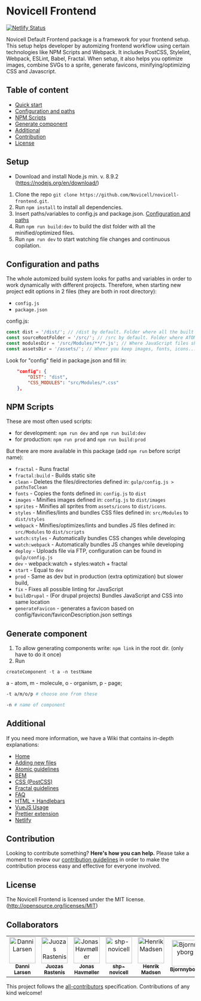 # Novicell Frontend
[![Netlify Status](https://api.netlify.com/api/v1/badges/cd7530b5-4978-44cf-8719-be271a0b157a/deploy-status)](https://app.netlify.com/sites/novicell-frontend/deploys)

Novicell Default Frontend package is a framework for your frontend setup. This setup helps developer by automizing frontend workflow using certain technologies like NPM Scripts and Webpack. 
It includes PostCSS, Stylelint, Webpack, ESLint, Babel, Fractal.
When setup, it also helps you optimize images, combine SVGs to a sprite, generate favicons, minifying/optimizing CSS and Javascript.

## Table of content

-   [Quick start](#setup)
-   [Configuration and paths](#configuration-and-paths)
-   [NPM Scripts](#npm-scripts)
-   [Generate component](#generate-component)
-   [Additional](#additional)
-   [Contribution](#contribution)
-   [License](#license)

## Setup

-   Download and install Node.js min. v. 8.9.2 (https://nodejs.org/en/download/)

1. Clone the repo `git clone https://github.com/Novicell/novicell-frontend.git`. 
2. Run `npm install` to install all dependencies.
3. Insert paths/variables to config.js and package.json. [Configuration and paths](#configuration-and-paths)
4. Run `npm run build:dev` to build the dist folder with all the minified/optimized files. 
5. Run `npm run dev` to start watching file changes and continuous copilation.

## Configuration and paths

The whole automized build system looks for paths and variables in order to work dynamically with different projects.
Therefore, when starting new project edit options in 2 files (they are both in root directory):
* `config.js`
* `package.json`

config.js:
```js
const dist = '/dist/'; // /dist by default. Folder where all the built files will go to (minified/optimized/compiled)
const sourceRootFolder = '/src/'; // /src by default. Folder where ATOM modules belong
const modulesDir = '/src/Modules/**/*.js'; // Where JavaScript files should be placed. Add CSS files here if you want them as separate bundle
const assetsDir = '/assets/'; // Wheer you keep images, fonts, icons...
```

Look for "config" field in package.json and fill in:
```json
    "config": {
        "DIST": "dist",
        "CSS_MODULES": "src/Modules/*.css" 
    },
```

## NPM Scripts

These are most often used scripts:
* for development: `npm run dev` and `npm run build:dev`
* for production: `npm run prod` and `npm run build:prod`

But there are more available in this package (add `npm run` before script name):
-   `fractal` - Runs fractal
-   `fractal:build` - Builds static site
-   `clean` - Deletes the files/directories defined in: `gulp/config.js > pathsToClean`
-   `fonts` - Copies the fonts defined in: `config.js` to `dist`
-   `images` - Minifies images defined in: `config.js` to `dist/images`
-   `sprites` - Minifies all sprites from `assets/icons` to `dist/icons`.
-   `styles` - Minifies/lints and bundles CSS files defined in: `src/Modules` to `dist/styles`
-   `webpack` - Minifies/optimizes/lints and bundles JS files defined in: `src/Modules` to `dist/scripts`
-   `watch:styles` - Automatically bundles CSS changes while developing
-   `watch:webpack` - Automatically bundles JS changes while developing
-   `deploy` - Uploads file via FTP, configuration can be found in `gulp/config.js`
-   `dev` - webpack:watch + styles:watch + fractal
-   `start` - Equal to `dev`
-   `prod` - Same as dev but in production (extra optimization) but slower build,
-   `fix` - Fixes all possible linting for JavaScript
-   `buildDrupal` - (For drupal projects) Bundles JavaScript and CSS into same location
-   `generateFavicon` - generates a favicon based on config/favicon/faviconDescription.json settings

## Generate component

1. To allow generating components write: `npm link` in the root dir. (only have to do it once)
2. Run 
```
createComponent -t a -n testName
```

a - atom, m - molecule, o - organism, p - page;
```bash
-t a/m/o/p # choose one from these
```

```bash
-n # name of component
```

## Additional
If you need more information, we have a Wiki that contains in-depth explanations:
-   [Home](https://github.com/Novicell/novicell-frontend/wiki)
-   [Adding new files](https://github.com/Novicell/novicell-frontend/wiki/Adding-new-files)
-   [Atomic guidelines](https://github.com/Novicell/novicell-frontend/wiki/Atomic-guidelines)
-   [BEM](https://github.com/Novicell/novicell-frontend/wiki/BEM)
-   [CSS (PostCSS)](https://github.com/Novicell/novicell-frontend/wiki/CSS-(PostCSS))
-   [Fractal guidelines](https://github.com/Novicell/novicell-frontend/wiki/Fractal-guidelines)
-   [FAQ](https://github.com/Novicell/novicell-frontend/wiki/Frequently-asked-questions)
-   [HTML + Handlebars](https://github.com/Novicell/novicell-frontend/wiki/HTML-and-Handlebars)
-   [VueJS Usage](https://github.com/Novicell/novicell-frontend/wiki/VueJS-in-the-setup)
-   [Prettier extension](https://github.com/Novicell/novicell-frontend/wiki/Prettier-extension-on-VSCode)
-   [Netlify](https://github.com/Novicell/novicell-frontend/wiki/Setting-up-Netlify-CI)

## Contribution

Looking to contribute something? **Here's how you can help.**
Please take a moment to review our [contribution guidelines](https://github.com/Novicell/novicell-frontend/wiki/Contribution-guidelines) in order to make the contribution process easy and effective for everyone involved.

## License

The Novicell Frontend is licensed under the MIT license. (http://opensource.org/licenses/MIT)

## Collaborators

<!-- ALL-CONTRIBUTORS-LIST:START - Do not remove or modify this section -->
<!-- prettier-ignore -->
<table><tr><td align="center"><a href="http://www.novicell.dk"><img src="https://avatars1.githubusercontent.com/u/1523780?v=4" width="70px;" alt="Danni Larsen"/><br /><sub><b>Danni Larsen</b></sub></a><br /><a href="https://github.com/Novicell/Novicell-Frontend/commits?author=Dan9boi" title="Code"></a></td><td align="center"><a href="https://github.com/ankeris"><img src="https://avatars2.githubusercontent.com/u/31132643?v=4" width="70px;" alt="Juozas Rastenis"/><br /><sub><b>Juozas Rastenis</b></sub></a><br /><a href="https://github.com/Novicell/Novicell-Frontend/commits?author=ankeris" title="Code"></a></td><td align="center"><a href="https://github.com/jhavmoeller"><img src="https://avatars2.githubusercontent.com/u/16593791?v=4" width="70px;" alt="Jonas Havmøller"/><br /><sub><b>Jonas Havmøller</b></sub></a><br /><a href="https://github.com/Novicell/Novicell-Frontend/commits?author=jhavmoeller" title="Code"></a></td><td align="center"><a href="https://github.com/shp-novicell"><img src="https://avatars3.githubusercontent.com/u/19607667?v=4" width="70px;" alt="shp-novicell"/><br /><sub><b>shp-novicell</b></sub></a><br /><a href="https://github.com/Novicell/Novicell-Frontend/commits?author=shp-novicell" title="Code"></a></td><td align="center"><a href="https://github.com/heense"><img src="https://avatars1.githubusercontent.com/u/8288150?v=4" width="70px;" alt="Henrik Madsen"/><br /><sub><b>Henrik Madsen</b></sub></a><br /><a href="https://github.com/Novicell/Novicell-Frontend/commits?author=heense" title="Code"></a></td><td align="center"><a href="https://github.com/Bjornnyborg"><img src="https://avatars0.githubusercontent.com/u/5557038?v=4" width="70px;" alt="Bjornnyborg"/><br /><sub><b>Bjornnyborg</b></sub></a><br /><a href="https://github.com/Novicell/Novicell-Frontend/commits?author=Bjornnyborg" title="Code"></a></td><td align="center"><a href="https://github.com/emilankersen"><img src="https://avatars1.githubusercontent.com/u/6448879?v=4" width="70px;" alt="emilankersen"/><br /><sub><b>emilankersen</b></sub></a><br /><a href="https://github.com/Novicell/Novicell-Frontend/commits?author=emilankersen" title="Code"></a></td><td align="center"><a href="https://github.com/MKAndersen"><img src="https://avatars3.githubusercontent.com/u/19702371?v=4" width="70px;" alt="MKAndersen"/><br /><sub><b>MKAndersen</b></sub></a><br /><a href="https://github.com/Novicell/Novicell-Frontend/commits?author=MKAndersen" title="Code"></a></td></tr></table>

<!-- ALL-CONTRIBUTORS-LIST:END -->

This project follows the [all-contributors](https://github.com/all-contributors/all-contributors) specification. Contributions of any kind welcome!
